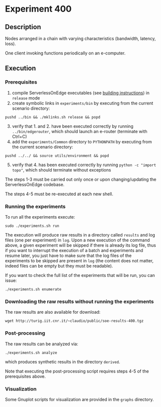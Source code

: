 # Experiment 400

## Description

Nodes arranged in a chain with varying characteristics (bandwidth, latency, loss).

One client invoking functions periodically on an e-computer.

## Execution

### Prerequisites

1. compile ServerlessOnEdge executables (see [building instructions](../../docs/BUILDING.md)) in `release` mode
2. create symbolic links in `experiments/bin` by executing from the current scenario directory:

```
pushd ../bin && ./mklinks.sh release && popd
```

3. verify that 1. and 2. have been executed correctly by running `../bin/edgerouter`, which should launch an e-router (terminate with Ctrl+C)
4. add the `experiments/Common` directory to `PYTHONPATH` by executing from the current scenario directory:

```
pushd ../../ && source utils/environment && popd
```

5. verify that 4. has been executed correctly by running `python -c "import topo"`, which should terminate without exceptions

The steps 1-3 must be carried out only once or upon changing/updating the ServerlessOnEdge codebase.

The steps 4-5 must be re-executed at each new shell.

### Running the experiments

To run all the experiments execute:

```
sudo ./experiments.sh run
```

The execution will produce raw results in a directory called `results` and log files (one per experiment) in `log`.
Upon a new execution of the command above, a given experiment will be skipped if there is already its log file, thus if you want to interrupt the execution of a batch and experiments and resume later, you just have to make sure that the log files of the experiments to be skipped are present in `log` (the content does not matter, indeed files can be empty but they must be readable).

If you want to check the full list of the experiments that will be run, you can issue:

```
./experiments.sh enumerate
```

### Downloading the raw results without running the experiments

The raw results are also available for download:

```
wget http://turig.iit.cnr.it/~claudio/public/soe-results-400.tgz
```

### Post-processing

The raw results can be analyzed via:

```
./experiments.sh analyze
```

which produces synthetic results in the directory `derived`.

Note that executing the post-processing script requires steps 4-5 of the prerequisites above.

### Visualization

Some Gnuplot scripts for visualization are provided in the `graphs` directory.
